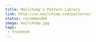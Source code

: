 ```yaml
---
title: Mailchimp's Pattern Library
link: http://ux.mailchimp.com/patterns/
status: recommended
image: mailchimp.jpg
tags:
 - frontend
---
```

